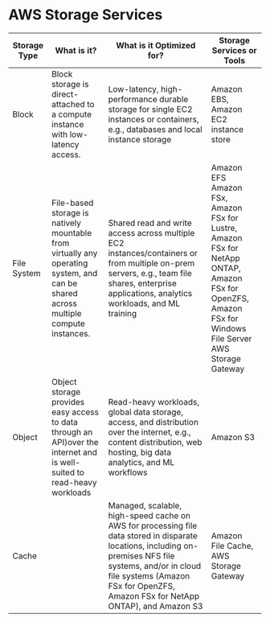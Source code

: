 # AWS Storage Services

| Storage Type | What is it?                                                                                                                        | What is it Optimized for?                                                                                                                                                                                                                    | Storage Services or Tools                                                                                                                                       |
| ------------ | ---------------------------------------------------------------------------------------------------------------------------------- | -------------------------------------------------------------------------------------------------------------------------------------------------------------------------------------------------------------------------------------------- | --------------------------------------------------------------------------------------------------------------------------------------------------------------- |
| Block        | Block storage is direct-attached to a compute instance with low-latency access.                                                    | Low-latency, high-performance durable storage for single EC2 instances or containers, e.g., databases and local instance storage                                                                                                             | Amazon EBS, Amazon EC2 instance store                                                                                                                           |
| File System  | File-based storage is natively mountable from virtually any operating system, and can be shared across multiple compute instances. | Shared read and write access across multiple EC2 instances/containers or from multiple on-prem servers, e.g., team file shares, enterprise applications, analytics workloads, and ML training                                                | Amazon EFS<br>Amazon FSx, Amazon FSx for Lustre, Amazon FSx for NetApp ONTAP, Amazon FSx for OpenZFS, Amazon FSx for Windows File Server<br>AWS Storage Gateway |
| Object       | Object storage provides easy access to data through an API)over the internet and is well-suited to read-heavy workloads            | Read-heavy workloads, global data storage, access, and distribution over the internet, e.g., content distribution, web hosting, big data analytics, and ML workflows                                                                         | Amazon S3                                                                                                                                                       |
| Cache        |                                                                                                                                    | Managed, scalable, high-speed cache on AWS for processing file data stored in disparate locations, including on-premises NFS file systems, and/or in cloud file systems (Amazon FSx for OpenZFS, Amazon FSx for NetApp ONTAP), and Amazon S3 | Amazon File Cache, AWS Storage Gateway                                                                                                                          |

